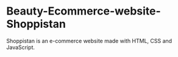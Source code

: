 # Beauty-Ecommerce-website-Shoppistan
 Shoppistan is an e-commerce website made with HTML, CSS and JavaScript.


